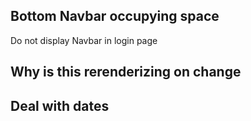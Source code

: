 ## Bottom Navbar occupying space
Do not display Navbar in login page
## Why is this rerenderizing on change 
## Deal with dates
